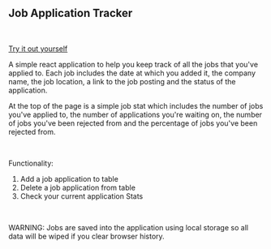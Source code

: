 ## Job Application Tracker

</br>

[Try it out yourself](https://job-app-tracker.netlify.app/)

A simple react application to help you keep track of all the jobs that you've applied to. Each job includes the date at which you added it, the company name, the job location, a link to the job posting and the status of the application.

At the top of the page is a simple job stat which includes the number of jobs you've applied to, the number of applications you're waiting on, the number of jobs you've been rejected from and the percentage of jobs you've been rejected from.

</br>

Functionality:
1) Add a job application to table
2) Delete a job application from table
3) Check your current application Stats

</br>

WARNING: Jobs are saved into the application using local storage so all data will be wiped if you clear browser history.